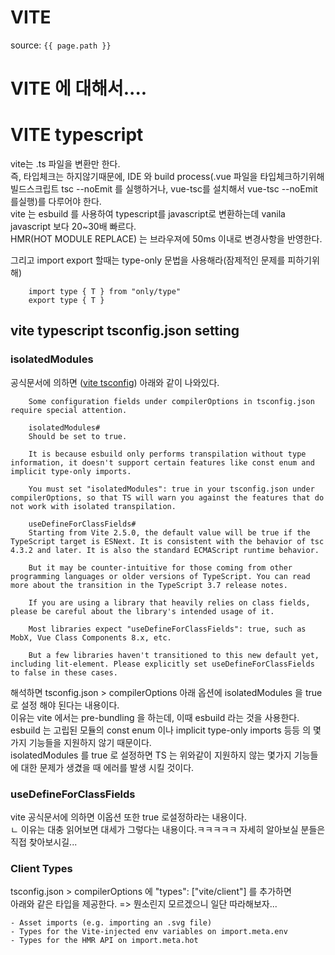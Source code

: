# VITE

source: `{{ page.path }}`


# VITE 에 대해서....



# VITE typescript

vite는 .ts 파일을 변환만 한다. <br />즉, 타입체크는 하지않기때문에, IDE 와 build process(.vue 파일을 타입체크하기위해 빌드스크립트 tsc --noEmit 를 실행하거나, vue-tsc를 설치해서 vue-tsc --noEmit 를실행)를 다루어야 한다.   
vite 는 esbuild 를 사용하여 typescript를 javascript로 변환하는데 vanila javascript 보다 20~30배 빠르다.    
HMR(HOT MODULE REPLACE) 는 브라우져에 50ms 이내로 변경사항을 반영한다.

그리고 import export 할때는 type-only 문법을 사용해라(잠제적인 문제를 피하기위해)
``` 
    import type { T } from "only/type"
    export type { T }
```

## vite typescript tsconfig.json setting
### isolatedModules
공식문서에 의하면 (<a href="https://vitejs.dev/guide/features.html#typescript-compiler-options">vite tsconfig</a>) 아래와 같이 나와있다.
``` 
    Some configuration fields under compilerOptions in tsconfig.json require special attention.

    isolatedModules#
    Should be set to true.

    It is because esbuild only performs transpilation without type information, it doesn't support certain features like const enum and implicit type-only imports.

    You must set "isolatedModules": true in your tsconfig.json under compilerOptions, so that TS will warn you against the features that do not work with isolated transpilation.

    useDefineForClassFields#
    Starting from Vite 2.5.0, the default value will be true if the TypeScript target is ESNext. It is consistent with the behavior of tsc 4.3.2 and later. It is also the standard ECMAScript runtime behavior.

    But it may be counter-intuitive for those coming from other programming languages or older versions of TypeScript. You can read more about the transition in the TypeScript 3.7 release notes.

    If you are using a library that heavily relies on class fields, please be careful about the library's intended usage of it.

    Most libraries expect "useDefineForClassFields": true, such as MobX, Vue Class Components 8.x, etc.

    But a few libraries haven't transitioned to this new default yet, including lit-element. Please explicitly set useDefineForClassFields to false in these cases.
```
해석하면 tsconfig.json > compilerOptions 아래 옵션에 isolatedModules 을 true 로 설정 해야 된다는 내용이다.   
이유는 vite 에서는 pre-bundling 을 하는데, 이때 esbuild 라는 것을 사용한다.   
esbuild 는 고립된 모듈의 const enum 이나 implicit type-only imports 등등 의 몇가지 기능들을 지원하지 않기 때문이다.   
isolatedModules 를 true 로 설정하면 TS 는 위와같이 지원하지 않는 몇가지 기능들에 대한 문제가 생겼을 때 에러를 발생 시킬 것이다. 

### useDefineForClassFields
vite 공식문서에 의하면 이옵션 또한 true 로설정하라는 내용이다.   
ㄴ 이유는 대충 읽어보면 대세가 그렇다는 내용이다.ㅋㅋㅋㅋㅋ 자세히 알아보실 분들은 직접 찾아보시길...

### Client Types

tsconfig.json > compilerOptions 에 "types": ["vite/client"] 를 추가하면   
아래와 같은 타입을 제공한다. => 뭔소린지 모르겠으니 일단 따라해보자...

    - Asset imports (e.g. importing an .svg file)
    - Types for the Vite-injected env variables on import.meta.env
    - Types for the HMR API on import.meta.hot